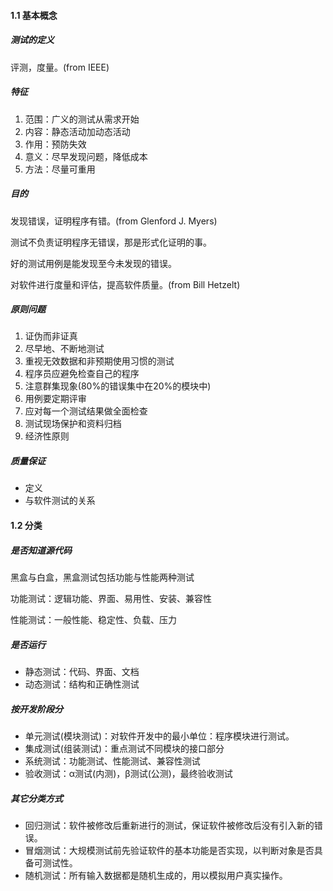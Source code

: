 #### 1.1 基本概念

##### 测试的定义

评测，度量。(from IEEE)

##### 特征

1. 范围：广义的测试从需求开始
2. 内容：静态活动加动态活动
3. 作用：预防失效
4. 意义：尽早发现问题，降低成本
5. 方法：尽量可重用

##### 目的

发现错误，证明程序有错。(from Glenford J. Myers)

测试不负责证明程序无错误，那是形式化证明的事。

好的测试用例是能发现至今未发现的错误。

对软件进行度量和评估，提高软件质量。(from Bill Hetzelt)

##### 原则问题

1. 证伪而非证真
2. 尽早地、不断地测试
3. 重视无效数据和非预期使用习惯的测试
4. 程序员应避免检查自己的程序
5. 注意群集现象(80%的错误集中在20%的模块中)
6. 用例要定期评审
7. 应对每一个测试结果做全面检查
8. 测试现场保护和资料归档
9. 经济性原则

##### 质量保证

- 定义
- 与软件测试的关系

#### 1.2 分类

##### 是否知道源代码

黑盒与白盒，黑盒测试包括功能与性能两种测试

功能测试：逻辑功能、界面、易用性、安装、兼容性

性能测试：一般性能、稳定性、负载、压力

##### 是否运行

- 静态测试：代码、界面、文档
- 动态测试：结构和正确性测试

##### 按开发阶段分

- 单元测试(模块测试)：对软件开发中的最小单位：程序模块进行测试。
- 集成测试(组装测试)：重点测试不同模块的接口部分
- 系统测试：功能测试、性能测试、兼容性测试
- 验收测试：α测试(内测)，β测试(公测)，最终验收测试

##### 其它分类方式

- 回归测试：软件被修改后重新进行的测试，保证软件被修改后没有引入新的错误。
- 冒烟测试：大规模测试前先验证软件的基本功能是否实现，以判断对象是否具备可测试性。
- 随机测试：所有输入数据都是随机生成的，用以模拟用户真实操作。